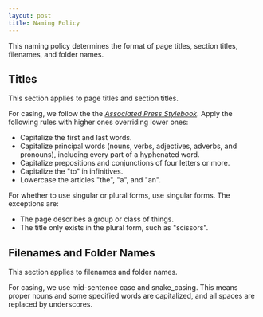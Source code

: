 ```yaml
---
layout: post
title: Naming Policy
---
```


This naming policy determines the format of page titles, section titles, filenames, and folder names.

## Titles

This section applies to page titles and section titles.

For casing, we follow the the [_Associated Press Stylebook_](https://en.wikipedia.org/wiki/AP_Stylebook). Apply the following rules with higher ones overriding lower ones:

- Capitalize the first and last words.
- Capitalize principal words (nouns, verbs, adjectives, adverbs, and pronouns), including every part of a hyphenated word.
- Capitalize prepositions and conjunctions of four letters or more.
- Capitalize the "to" in infinitives.
- Lowercase the articles "the", "a", and "an".

For whether to use singular or plural forms, use singular forms. The exceptions are:

- The page describes a group or class of things.
- The title only exists in the plural form, such as "scissors".

## Filenames and Folder Names

This section applies to filenames and folder names.

For casing, we use mid-sentence case and snake_casing. This means proper nouns and some specified words are capitalized, and all spaces are replaced by underscores.
